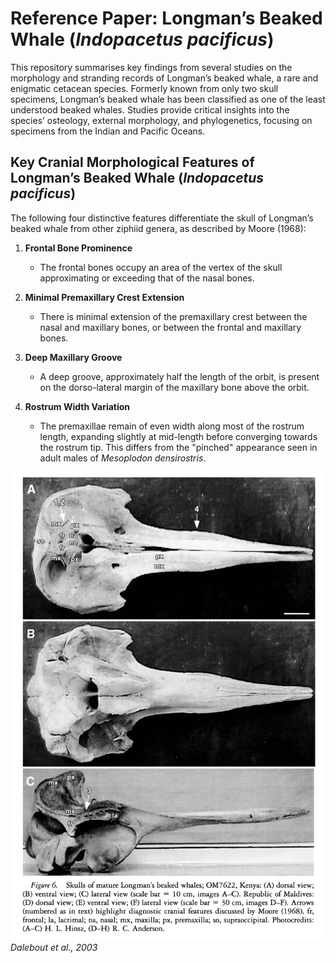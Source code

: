# Reference Paper: Longman’s Beaked Whale (_Indopacetus pacificus_)

This repository summarises key findings from several studies on the morphology and stranding records of Longman’s beaked whale, a rare and enigmatic cetacean species. Formerly known from only two skull specimens, Longman’s beaked whale has been classified as one of the least understood beaked whales. Studies provide critical insights into the species’ osteology, external morphology, and phylogenetics, focusing on specimens from the Indian and Pacific Oceans.

## Key Cranial Morphological Features of Longman’s Beaked Whale (_Indopacetus pacificus_)

The following four distinctive features differentiate the skull of Longman’s beaked whale from other ziphiid genera, as described by Moore (1968):

1. **Frontal Bone Prominence**

   - The frontal bones occupy an area of the vertex of the skull approximating or exceeding that of the nasal bones.

2. **Minimal Premaxillary Crest Extension**

   - There is minimal extension of the premaxillary crest between the nasal and maxillary bones, or between the frontal and maxillary bones.

3. **Deep Maxillary Groove**

   - A deep groove, approximately half the length of the orbit, is present on the dorso-lateral margin of the maxillary bone above the orbit.

4. **Rostrum Width Variation**
   - The premaxillae remain of even width along most of the rostrum length, expanding slightly at mid-length before converging towards the rostrum tip. This differs from the "pinched" appearance seen in adult males of _Mesoplodon densirostris_.

![Dalebout et al. 2003](image.png)
_Dalebout et al., 2003_
